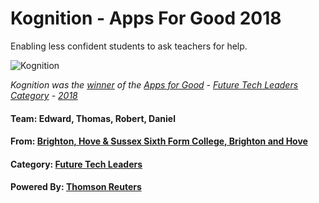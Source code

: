 # Kognition - Apps For Good 2018
Enabling less confident students to ask teachers for help.

![Kognition](https://dashboard.appsforgood.org/assets/public/awards/2018/finalists/kognition-b5244a9f284152e068d3b0ccf0b921e6439af0f61504753a5a89c0b052a02c58.png)

*Kognition was the [winner](https://dashboard.appsforgood.org/public/awards/2018/kognition) of the [Apps for Good](https://www.appsforgood.org/) - [Future Tech Leaders Category](https://dashboard.appsforgood.org/public/awards/2018/categories/future-tech-leaders) - [2018](https://dashboard.appsforgood.org/public/awards/2018/winners)*

#### **Team:** Edward, Thomas, Robert, Daniel
#### **From:** [Brighton, Hove & Sussex Sixth Form College, Brighton and Hove](https://www.bhasvic.ac.uk/)
#### **Category:** [Future Tech Leaders](https://dashboard.appsforgood.org/public/awards/2018/categories/future-tech-leaders)
#### **Powered By:** [Thomson Reuters](https://www.thomsonreuters.com/en.html)
